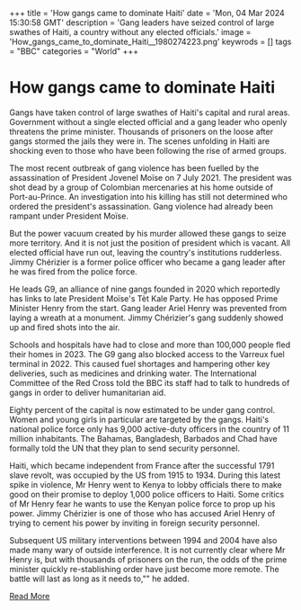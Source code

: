 +++
title = 'How gangs came to dominate Haiti'
date = 'Mon, 04 Mar 2024 15:30:58 GMT'
description = 'Gang leaders have seized control of large swathes of Haiti, a country without any elected officials.'
image = 'How_gangs_came_to_dominate_Haiti__1980274223.png'
keywrods =  []
tags = "BBC" 
categories = "World" 
+++

# How gangs came to dominate Haiti

Gangs have taken control of large swathes of Haiti's capital and rural areas.
Government without a single elected official and a gang leader who openly threatens the prime minister.
Thousands of prisoners on the loose after gangs stormed the jails they were in.
The scenes unfolding in Haiti are shocking even to those who have been following the rise of armed groups.

The most recent outbreak of gang violence has been fuelled by the assassination of President Jovenel Moïse on 7 July 2021.
The president was shot dead by a group of Colombian mercenaries at his home outside of Port-au-Prince.
An investigation into his killing has still not determined who ordered the president<bb>'s assassination.
Gang violence had already been rampant under President Moïse.

But the power vacuum created by his murder allowed these gangs to seize more territory.
And it is not just the position of president which is vacant.
All elected official have run out, leaving the country<bb>'s institutions rudderless.
Jimmy Chérizier is a former police officer who became a gang leader after he was fired from the police force.

He leads G9, an alliance of nine gangs founded in 2020 which reportedly has links to late President Moïse<bb>'s Tèt Kale Party.
He has opposed Prime Minister Henry from the start.
Gang leader Ariel Henry was prevented from laying a wreath at a monument.
Jimmy Chérizier<bb>'s gang suddenly showed up and fired shots into the air.

Schools and hospitals have had to close and more than 100,000 people fled their homes in 2023.
The G9 gang also blocked access to the Varreux fuel terminal in 2022.
This caused fuel shortages and hampering other key deliveries, such as medicines and drinking water.
The International Committee of the Red Cross told the BBC its staff had to talk to hundreds of gangs in order to deliver humanitarian aid.

Eighty percent of the capital is now estimated to be under gang control.
Women and young girls in particular are targeted by the gangs.
Haiti's national police force only has 9,000 active-duty officers in the country of 11 million inhabitants.
The Bahamas, Bangladesh, Barbados and Chad have formally told the UN that they plan to send security personnel.

Haiti, which became independent from France after the successful 1791 slave revolt, was occupied by the US from 1915 to 1934.
During this latest spike in violence, Mr Henry went to Kenya to lobby officials there to make good on their promise to deploy 1,000 police officers to Haiti.
Some critics of Mr Henry fear he wants to use the Kenyan police force to prop up his power.
Jimmy Chérizier is one of those who has accused Ariel Henry of trying to cement his power by inviting in foreign security personnel.

Subsequent US military interventions between 1994 and 2004 have also made many wary of outside interference.
It is not currently clear where Mr Henry is, but with thousands of prisoners on the run, the odds of the prime minister quickly re-stablishing order have just become more remote.
The battle will last as long as it needs to,<bb>"" he added.


[Read More](https://www.bbc.co.uk/news/world-latin-america-68466563)
